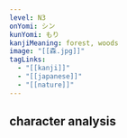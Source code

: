 ```yaml
---
level: N3
onYomi: シン
kunYomi: もり
kanjiMeaning: forest, woods
image: "[[森.jpg]]"
tagLinks:
  - "[[kanji]]"
  - "[[japanese]]"
  - "[[nature]]"
---
```

## character analysis